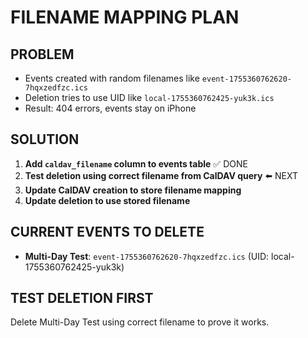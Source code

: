 # FILENAME MAPPING PLAN

## PROBLEM

- Events created with random filenames like `event-1755360762620-7hqxzedfzc.ics`
- Deletion tries to use UID like `local-1755360762425-yuk3k.ics`
- Result: 404 errors, events stay on iPhone

## SOLUTION

1. **Add `caldav_filename` column to events table** ✅ DONE
2. **Test deletion using correct filename from CalDAV query** ⬅️ NEXT
3. **Update CalDAV creation to store filename mapping**
4. **Update deletion to use stored filename**

## CURRENT EVENTS TO DELETE

- **Multi-Day Test**: `event-1755360762620-7hqxzedfzc.ics` (UID: local-1755360762425-yuk3k)

## TEST DELETION FIRST

Delete Multi-Day Test using correct filename to prove it works.
